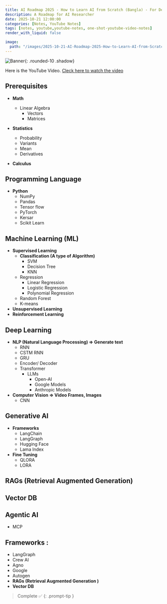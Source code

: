 ```yaml
---
title: AI Roadmap 2025 - How to Learn AI from Scratch (Bangla) - For Developers & Beginners
description: A Roadmap for AI Researcher
date: 2025-10-21 12:00:00
categories: [Notes, YouTube Notes]
tags: [notes, youtube,youtube-notes, one-shot-youtube-video-notes]
render_with_liquid: false

image:
  path: "/images/2025-10-21-AI-Roadmap-2025-How-to-Learn-AI-from-Scratch-Bangla-For-Developers-and-Beginners/banner.png"
---
```


![Banner](banner.png){: .rounded-10 .shadow}

Here is the YouTube Video. [Cleck here to watch the video](https://www.youtube.com/watch?v=lg4uP7QjIZk)

## Prerequisites 

- **Math** 
  - Linear Algebra 
    - Vectors
    - Matrices

- **Statistics** 
  - Probability
  - Variants
  - Mean
  - Derivatives

- **Calculus**

## Programming Language 

- **Python**  
  - NumPy
  - Pandas
  - Tensor flow
  - PyTorch
  - Kersar
  - Scikit Learn

## Machine Learning (ML) 

- **Supervised Learning**
  - **Classification (A type of Algorithm)**
    - SVM
    - Decision Tree
    - KNN
  - Regression
    - Linear Regression
    - Logistic Regression
    - Polynomial Regression
  - Random Forest
  - K-means
- **Unsupervised Learning**
- **Reinforcement Learning**

## Deep Learning

- **NLP (Natural Language Processing) ⇒ Generate text**
  - RNN
  - CSTM RNN
  - GRU
  - Encoder/ Decoder
  - Transformer
    - LLMs
        - Open-AI
        - Google Models
        - Anthropic Models
- **Computer Vision ⇒ Video Frames, Images**
  - CNN

## Generative AI

- **Frameworks**
  - LangChain
  - LangGraph
  - Hugging Face
  - Lama Index
- **Fine Tuning**
  - QLORA
  - LORA

## RAGs (Retrieval Augmented Generation)

## Vector DB

## Agentic AI

- MCP

## Frameworks :

- LangGraph
- Crew AI
- Agno
- Google
- Autogen
- **RAGs (Retrieval Augmented Generation )**
- **Vector DB**

> Complete ✅
{: .prompt-tip }